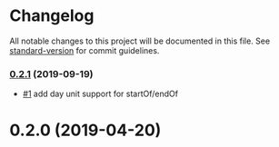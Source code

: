 # Changelog

All notable changes to this project will be documented in this file. See [standard-version](https://github.com/conventional-changelog/standard-version) for commit guidelines.

### [0.2.1](https://github.com/makepanic/ember-power-calendar-date-fns/compare/v0.2.0...v0.2.1) (2019-09-19)

- [#1](https://github.com/makepanic/ember-power-calendar-date-fns/pull/1) add day unit support for startOf/endOf

<a name="0.2.0"></a>
# 0.2.0 (2019-04-20)
